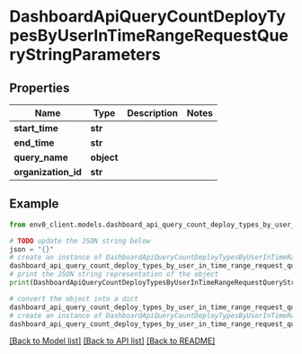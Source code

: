 # DashboardApiQueryCountDeployTypesByUserInTimeRangeRequestQueryStringParameters


## Properties

Name | Type | Description | Notes
------------ | ------------- | ------------- | -------------
**start_time** | **str** |  | 
**end_time** | **str** |  | 
**query_name** | **object** |  | 
**organization_id** | **str** |  | 

## Example

```python
from env0_client.models.dashboard_api_query_count_deploy_types_by_user_in_time_range_request_query_string_parameters import DashboardApiQueryCountDeployTypesByUserInTimeRangeRequestQueryStringParameters

# TODO update the JSON string below
json = "{}"
# create an instance of DashboardApiQueryCountDeployTypesByUserInTimeRangeRequestQueryStringParameters from a JSON string
dashboard_api_query_count_deploy_types_by_user_in_time_range_request_query_string_parameters_instance = DashboardApiQueryCountDeployTypesByUserInTimeRangeRequestQueryStringParameters.from_json(json)
# print the JSON string representation of the object
print(DashboardApiQueryCountDeployTypesByUserInTimeRangeRequestQueryStringParameters.to_json())

# convert the object into a dict
dashboard_api_query_count_deploy_types_by_user_in_time_range_request_query_string_parameters_dict = dashboard_api_query_count_deploy_types_by_user_in_time_range_request_query_string_parameters_instance.to_dict()
# create an instance of DashboardApiQueryCountDeployTypesByUserInTimeRangeRequestQueryStringParameters from a dict
dashboard_api_query_count_deploy_types_by_user_in_time_range_request_query_string_parameters_from_dict = DashboardApiQueryCountDeployTypesByUserInTimeRangeRequestQueryStringParameters.from_dict(dashboard_api_query_count_deploy_types_by_user_in_time_range_request_query_string_parameters_dict)
```
[[Back to Model list]](../README.md#documentation-for-models) [[Back to API list]](../README.md#documentation-for-api-endpoints) [[Back to README]](../README.md)


